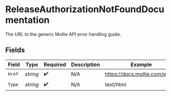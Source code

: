 # ReleaseAuthorizationNotFoundDocumentation

The URL to the generic Mollie API error handling guide.


## Fields

| Field                          | Type                           | Required                       | Description                    | Example                        |
| ------------------------------ | ------------------------------ | ------------------------------ | ------------------------------ | ------------------------------ |
| `Href`                         | *string*                       | :heavy_check_mark:             | N/A                            | https://docs.mollie.com/errors |
| `Type`                         | *string*                       | :heavy_check_mark:             | N/A                            | text/html                      |